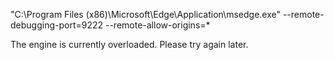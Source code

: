 "C:\Program Files (x86)\Microsoft\Edge\Application\msedge.exe" --remote-debugging-port=9222  --remote-allow-origins=*

The engine is currently overloaded. Please try again later.

